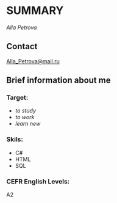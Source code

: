 # SUMMARY
*Alla Petrova*
## Contact 
Alla_Petrova@mail.ru
## Brief information about me
### Target:
- *to study*
- *to work*
- *learn new*
### Skils:
- C#
- HTML
- SQL

### CEFR English Levels:
A2

